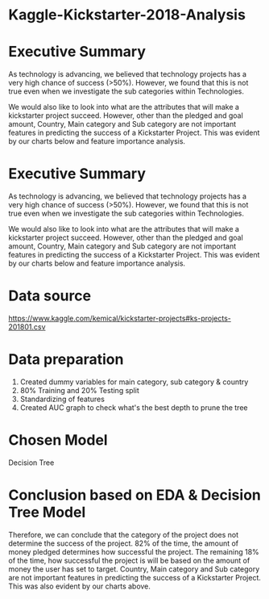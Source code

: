 # Kaggle-Kickstarter-2018-Analysis

# Executive Summary
As technology is advancing, we believed that technology projects has a very high chance of success (>50%). However, we found that this is not true even when we investigate the sub categories within Technologies.

We would also like to look into what are the attributes that will make a kickstarter project succeed. However, other than the pledged and goal amount, Country, Main category and Sub category are not important features in predicting the success of a Kickstarter Project. This was evident by our charts below and feature importance analysis.

# Executive Summary
As technology is advancing, we believed that technology projects has a very high chance of success (>50%). However, we found that this is not true even when we investigate the sub categories within Technologies.

We would also like to look into what are the attributes that will make a kickstarter project succeed. However, other than the pledged and goal amount, Country, Main category and Sub category are not important features in predicting the success of a Kickstarter Project. This was evident by our charts below and feature importance analysis.

# Data source
https://www.kaggle.com/kemical/kickstarter-projects#ks-projects-201801.csv

# Data preparation
1) Created dummy variables for main category, sub category & country
2) 80% Training and 20% Testing split
3) Standardizing of features
4) Created AUC graph to check what's the best depth to prune the tree

# Chosen Model
Decision Tree

# Conclusion based on EDA & Decision Tree Model
Therefore, we can conclude that the category of the project does not determine the success of the project. 82% of the time, the amount of money pledged determines how successful the project. 
The remaining 18% of the time, how successful the project is will be based on the amount of money the user has set to target. 
Country, Main category and Sub category are not important features in predicting the success of a Kickstarter Project. This was also evident by our charts above.
